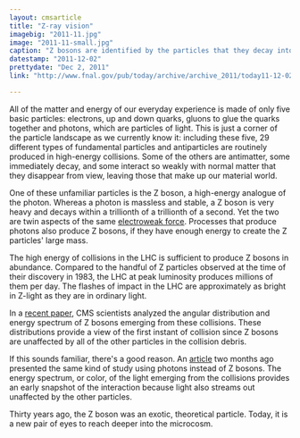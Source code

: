 ```yaml
---
layout: cmsarticle
title: "Z-ray vision"
imagebig: "2011-11.jpg"
image: "2011-11-small.jpg"
caption: "Z bosons are identified by the particles that they decay into (μ+ and μ− in this case). Then, the Z bosons are used to study the collision that made them."
datestamp: "2011-12-02"
prettydate: "Dec 2, 2011"
link: "http://www.fnal.gov/pub/today/archive/archive_2011/today11-12-02.html"

---
```


All of the matter and energy of our everyday experience is made of only five basic particles: electrons, up and down quarks, gluons to glue the quarks together and photons, which are particles of light. This is just a corner of the particle landscape as we currently know it: including these five, 29 different types of fundamental particles and antiparticles are routinely produced in high-energy collisions. Some of the others are antimatter, some immediately decay, and some interact so weakly with normal matter that they disappear from view, leaving those that make up our material world.

One of these unfamiliar particles is the Z boson, a high-energy analogue of the photon. Whereas a photon is massless and stable, a Z boson is very heavy and decays within a trillionth of a trillionth of a second. Yet the two are twin aspects of the same [electroweak force](http://www.fnal.gov/pub/today/archive_2011/today11-11-11.html). Processes that produce photons also produce Z bosons, if they have enough energy to create the Z particles' large mass.

The high energy of collisions in the LHC is sufficient to produce Z bosons in abundance. Compared to the handful of Z particles observed at the time of their discovery in 1983, the LHC at peak luminosity produces millions of them per day. The flashes of impact in the LHC are approximately as bright in Z-light as they are in ordinary light.

In a [recent paper](http://arxiv.org/abs/1110.4973), CMS scientists analyzed the angular distribution and energy spectrum of Z bosons emerging from these collisions. These distributions provide a view of the first instant of collision since Z bosons are unaffected by all of the other particles in the collision debris.

If this sounds familiar, there's a good reason. An [article](http://www.fnal.gov/pub/today/archive_2011/today11-09-23.html) two months ago presented the same kind of study using photons instead of Z bosons. The energy spectrum, or color, of the light emerging from the collisions provides an early snapshot of the interaction because light also streams out unaffected by the other particles.

Thirty years ago, the Z boson was an exotic, theoretical particle. Today, it is a new pair of eyes to reach deeper into the microcosm.


